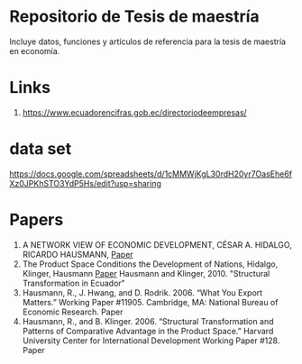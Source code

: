 # Repositorio de Tesis de maestría
Incluye datos, funciones y artículos de referencia para la tesis de maestría en economía. 
# Links
1. https://www.ecuadorencifras.gob.ec/directoriodeempresas/
# data set
https://docs.google.com/spreadsheets/d/1cMMWjKgL30rdH20yr7OasEhe6fXz0JPKhSTO3YdP5Hs/edit?usp=sharing
# Papers
1. A NETWORK VIEW OF ECONOMIC DEVELOPMENT, CÉSAR A. HIDALGO, RICARDO HAUSMANN, <a href="https://static1.squarespace.com/static/5759bc7886db431d658b7d33/t/5783bd92b3db2b8f172eb722/1468251540792/HidalgoHausmann_DAI_2008.pdf" target="_blank">Paper</a>
2. The Product Space Conditions the Development of Nations, Hidalgo, Klinger, Hausmann <a href="https://arxiv.org/ftp/arxiv/papers/0708/0708.2090.pdf" target="_blank">Paper</a>
Hausmann and  Klinger, 2010. "Structural Transformation in Ecuador" <br>
3. Hausmann, R., J. Hwang, and D. Rodrik. 2006. “What You Export Matters.” Working Paper
#11905. Cambridge, MA: National Bureau of Economic Research. <a scr="" target="_blank">Paper</a>
4. Hausmann, R., and B. Klinger. 2006. “Structural Transformation and Patterns of Comparative
Advantage in the Product Space.” Harvard University Center for International
Development Working Paper #128. <a src="https://growthlab.cid.harvard.edu/files/growthlab/files/128.pdf"  target="_blank">Paper</a>

